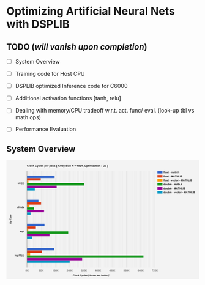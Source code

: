 # Optimizing Artificial Neural Nets with DSPLIB


## TODO (*will vanish upon completion*)
* [ ] System Overview
* [ ] Training code for Host CPU
* [ ] DSPLIB optimized Inference code for C6000
* [ ] Additional activation functions [tanh, relu]
* [ ] Dealing with memory/CPU tradeoff w.r.t. act. func/ eval. (look-up tbl vs math ops)
* [ ] Performance Evaluation


## System Overview
![OpType Performance](https://github.com/arjun372/lcdk-guide-for-the-impatient-soul/raw/master/Faster%20Math%20Ops%20using%20MATHLIB/charts/opTypes.png)

<!-- ## System Overview
![Alt text](https://g.gravizo.com/svg?
  digraph train {
    rankdir=LR
    subgraph train
    {
      train_data-> train_cpu [style=dotted, label="load"]
      train_cpu -> train_cpu [style=bold,label=" Train N times"]
      train_cpu -> output_model [style=bold,label= "  output file"]
      train_data [shape="box3d", style="filled", fillcolor="hotpink", label="Training Data"]
      train_cpu [shape="tripleoctagon", label="x86 CPU", style="filled", color = "lightgreen"]
      output_model [shape=folder, style=filled, color="blue", fillcolor=".7 .3 1.0", label=" .MODEL"]
    }
    subgraph predict
    {
      test_data -> DSP [label="preprocess"]
      output_model -> DSP [style=dotted, label="load"]
      DSP [shape="doubleoctagon",style="filled",color="lightgreen"]
      DSP -> prediction [style="bold", color="hotpink"]
      test_data [shape="box3d", style="filled", fillcolor="pink", label="Test Data"]
      prediction [shape=diamond,style="filled", color="hotpink", fillcolor="gold", label="Prediction"]
    }
  }
) -->
